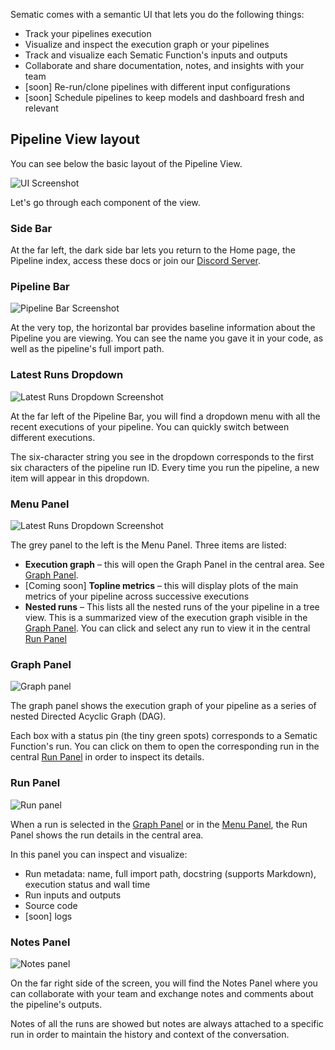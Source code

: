 Sematic comes with a semantic UI that lets you do the following things:

* Track your pipelines execution
* Visualize and inspect the execution graph or your pipelines
* Track and visualize each Sematic Function's inputs and outputs
* Collaborate and share documentation, notes, and insights with your team
* [soon] Re-run/clone pipelines with different input configurations
* [soon] Schedule pipelines to keep models and dashboard fresh and relevant

## Pipeline View layout

You can see below the basic layout of the Pipeline View.

![UI Screenshot](images/Screenshot_README_1.png)

Let's go through each component of the view.

### Side Bar

At the far left, the dark side bar lets you return to the Home page, the Pipeline index, access these docs or join our [Discord
Server](https://discord.gg/4KZJ6kYVax).

### Pipeline Bar

![Pipeline Bar Screenshot](images/PipelineBar.png)


At the very top, the horizontal bar provides baseline information about the Pipeline you are viewing. You can see the name you gave it in your code, as well as the pipeline's full import path.

### Latest Runs Dropdown

![Latest Runs Dropdown Screenshot](images/LatestRunsDropdown.png)

At the far left of the Pipeline Bar, you will find a dropdown menu with all the recent executions of your pipeline. You can quickly switch between different executions.

The six-character string you see in the dropdown corresponds to the first six characters of the pipeline run ID. Every time you run the pipeline, a new item will appear in this dropdown.

### Menu Panel

![Latest Runs Dropdown Screenshot](images/MenuPanel.png)

The grey panel to the left is the Menu Panel. Three items are listed:

* **Execution graph** – this will open the Graph Panel in the central area. See [Graph Panel](#graph-panel).
* [Coming soon] **Topline metrics** – this will display plots of the main
  metrics of your pipeline across successive executions
* **Nested runs** – This lists all the nested runs of the your pipeline in a tree view. This is a summarized view of the execution graph visible in the [Graph Panel](#graph-panel). You can click and select any run to view it in the central [Run Panel](#run-panel)

### Graph Panel

![Graph panel](images/GraphPanel.png)

The graph panel shows the execution graph of your pipeline as a series of nested
Directed Acyclic Graph (DAG).

Each box with a status pin (the tiny green spots) corresponds to a Sematic
Function's run. You can click on them to open the corresponding run in the
central [Run Panel](#run-panel) in order to inspect its details.

### Run Panel

![Run panel](images/RunPanel.png)

When a run is selected in the [Graph Panel](#graph-panel) or in the [Menu Panel](#menu-panel), the Run Panel shows the run details in the central area.

In this panel you can inspect and visualize:

* Run metadata: name, full import path, docstring (supports Markdown), execution status and wall time
* Run inputs and outputs
* Source code
* [soon] logs

### Notes Panel

![Notes panel](images/NotesPanel.png)

On the far right side of the screen, you will find the Notes Panel where you can
collaborate with your team and exchange notes and comments about the pipeline's
outputs.

Notes of all the runs are showed but notes are always attached to a specific run in
order to maintain the history and context of the conversation.